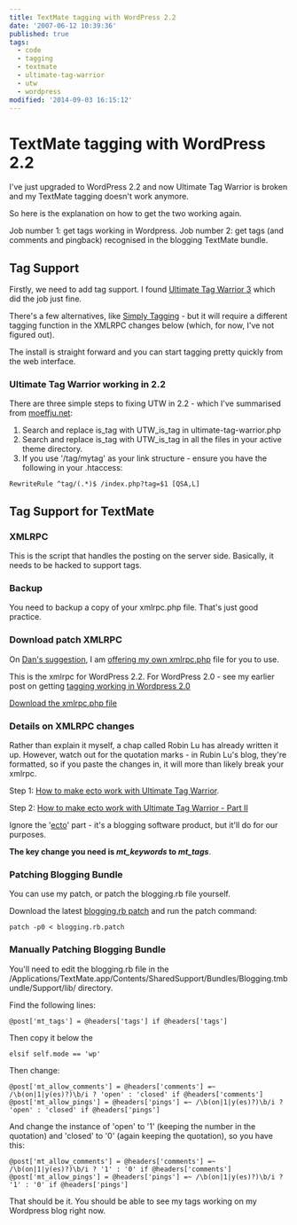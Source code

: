 ```yaml
---
title: TextMate tagging with WordPress 2.2
date: '2007-06-12 10:39:36'
published: true
tags:
  - code
  - tagging
  - textmate
  - ultimate-tag-warrior
  - utw
  - wordpress
modified: '2014-09-03 16:15:12'
---
```

# TextMate tagging with WordPress 2.2

I've just upgraded to WordPress 2.2 and now Ultimate Tag Warrior is broken and my TextMate tagging doesn't work anymore.  

So here is the explanation on how to get the two working again.


<!--more-->

Job number 1: get tags working in Wordpress.
Job number 2: get tags (and comments and pingback) recognised in the blogging TextMate bundle.

## Tag Support

Firstly, we need to add tag support.  I found [Ultimate Tag Warrior 3](http://www.neato.co.nz/ultimate-tag-warrior) which did the job just fine.

There's a few alternatives, like [Simply Tagging](http://sw-guide.de/wordpress/plugins/simple-tagging/) - but it will require a different tagging function in the XMLRPC changes below (which, for now, I've not figured out).

The install is straight forward and you can start tagging pretty quickly from the web interface.  

### Ultimate Tag Warrior working in 2.2

There are three simple steps to fixing UTW in 2.2 - which I've summarised from [moeffju.net](http://moeffju.net/blog/2007/04/10/utw-wordpress-22-tags/):

1. Search and replace is\_tag with UTW\_is\_tag in ultimate-tag-warrior.php
2. Search and replace is\_tag with UTW\_is\_tag in all the files in your active theme directory.
3. If you use '/tag/mytag' as your link structure - ensure you have the following in your .htaccess:

`RewriteRule ^tag/(.*)$ /index.php?tag=$1 [QSA,L]`

## Tag Support for TextMate

### XMLRPC

This is the script that handles the posting on the server side.  Basically, it needs to be hacked to support tags.

### Backup

You need to backup a copy of your xmlrpc.php file.  That's just good practice.

### Download patch XMLRPC

<p>On <a href="http://remysharp.com/2006/10/01/wordpress-tagging-and-textmate/#comment-154">Dan's suggestion</a>, I am <a href="http://remysharp.com/wp-content/uploads/2007/06/xmlrpc.php.txt">offering my own xmlrpc.php</a> file for you to use.</p>

This is the xmlrpc for WordPress 2.2.  For WordPress 2.0 - see my earlier post on getting [tagging working in Wordpress 2.0](http://remysharp.com/2006/10/01/wordpress-tagging-and-textmate/)

[Download the xmlrpc.php file](http://remysharp.com/wp-content/uploads/2007/06/xmlrpc.php.txt)

### Details on XMLRPC changes

Rather than explain it myself, a chap called Robin Lu has already written it up.  However, watch out for the quotation marks - in Rubin Lu's blog, they're formatted, so if you paste the changes in, it will more than likely break your xmlrpc.

Step 1: [How to make ecto work with Ultimate Tag Warrior](http://www.robinlu.com/blog/archives/57).

Step 2: [How to make ecto work with Ultimate Tag Warrior - Part II](http://www.robinlu.com/blog/archives/86)

Ignore the '[ecto](http://ecto.kung-foo.tv/archives/000991.php)' part - it's a blogging software product, but it'll do for our purposes.

<strong>The key change you need is <em>mt\_keywords</em> to <em>mt\_tags</em></strong>.

### Patching Blogging Bundle

You can use my patch, or patch the blogging.rb file yourself.

Download the latest [blogging.rb patch](http://remysharp.com/wp-content/uploads/2007/06/blogging.rb.patch) and run the patch command:

`patch -p0 < blogging.rb.patch`

### Manually Patching Blogging Bundle

You'll need to edit the blogging.rb file in the /Applications/TextMate.app/Contents/SharedSupport/Bundles/Blogging.tmbundle/Support/lib/ directory.

Find the following lines:

`@post['mt_tags'] = @headers['tags'] if @headers['tags']`

Then copy it below the 

`elsif self.mode == 'wp'`

Then change: 

<pre><code>@post['mt_allow_comments'] = @headers['comments'] =~ /\b(on|1|y(es)?)\b/i ? 'open' : 'closed' if @headers['comments']
@post['mt_allow_pings'] = @headers['pings'] =~ /\b(on|1|y(es)?)\b/i ? 'open' : 'closed' if @headers['pings']</code></pre>

And change the instance of 'open' to '1' (keeping the number in the quotation) and 'closed' to '0' (again keeping the quotation), so you have this:

<pre><code>@post['mt_allow_comments'] = @headers['comments'] =~ /\b(on|1|y(es)?)\b/i ? '1' : '0' if @headers['comments']
@post['mt_allow_pings'] = @headers['pings'] =~ /\b(on|1|y(es)?)\b/i ? '1' : '0' if @headers['pings']</code></pre>

That should be it.  You should be able to see my tags working on my Wordpress blog right now.
